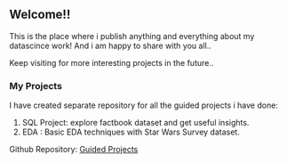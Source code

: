 ## Welcome!!

This is the place where i publish anything and everything about my datascince work! 
And i am happy to share with you all..  

Keep visiting for more interesting projects in the future..


### My Projects

I have created separate repository for all the guided projects i have done:

1. SQL Project: explore factbook dataset and get useful insights.
2. EDA : Basic EDA techniques with Star Wars Survey dataset.

Github Repository:
[Guided Projects](https://github.com/manijangde/GuidedProjects)


